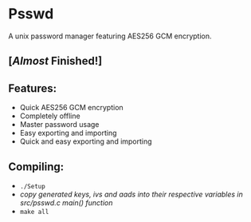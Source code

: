 # Psswd
A unix password manager featuring AES256 GCM encryption.
## [*Almost* Finished!]
## Features:
* Quick AES256 GCM encryption
* Completely offline
* Master password usage
* Easy exporting and importing
* Quick and easy exporting and importing

## Compiling:
* `./Setup`
* *copy generated keys, ivs and aads into their respective variables in src/psswd.c main() function*
* `make all`
